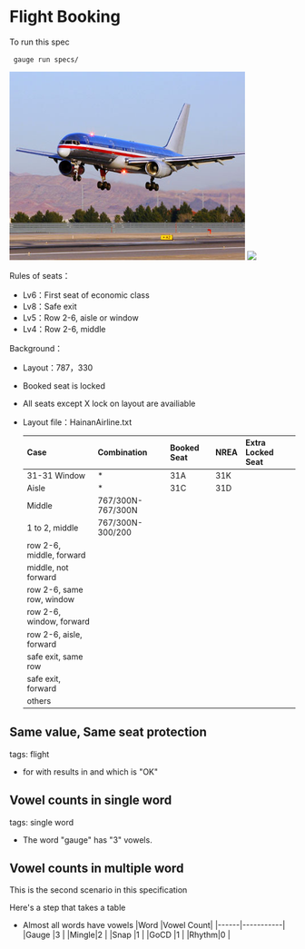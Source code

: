 # Flight Booking

To run this spec

     gauge run specs/


![](las-vegas-flight.jpg)
![](../../../specs/las-vegas-flight.jpg)

Rules of seats：

- Lv6：First seat of economic class
- Lv8：Safe exit
- Lv5：Row 2-6, aisle or window
- Lv4：Row 2-6, middle

Background：

- Layout：787，330
- Booked seat is locked
- All seats except X lock on layout are availiable
- Layout file：HainanAirline.txt

     |Case      |Combination|Booked Seat|NREA|Extra Locked Seat|
     |----------|-----------|-----------|----|-----------------|
     |31-31 Window |*          |31A        |31K |                 |
     |Aisle       |*          |31C        |31D |                |
     |Middle       |767/300N-767/300N||||
     |1 to 2, middle  |767/300N-300/200||||
     |row 2-6, middle, forward|||||
     |middle, not forward|||||
     |row 2-6, same row, window|||||
     |row 2-6, window, forward|||||
     |row 2-6, aisle, forward|||||
     |safe exit, same row|||||
     |safe exit, forward|||||
     |others|||||

## Same value, Same seat protection

tags: flight

* <Case> for <Combination>  with <Booked Seat> results in <NREA> and <Extra Locked Seat> which is "OK"


## Vowel counts in single word

tags: single word

* The word "gauge" has "3" vowels.


## Vowel counts in multiple word

This is the second scenario in this specification

Here's a step that takes a table

* Almost all words have vowels
     |Word  |Vowel Count|
     |------|-----------|
     |Gauge |3          |
     |Mingle|2          |
     |Snap  |1          |
     |GoCD  |1          |
     |Rhythm|0          |
